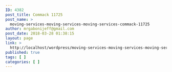 ```yaml
---
ID: 4382
post_title: Commack 11725
post_name: >
  moving-services-moving-services-moving-services-commack-11725
author: mrgabonijeff@gmail.com
post_date: 2018-03-28 01:38:15
layout: page
link: >
  http://localhost/wordpress/moving-services-moving-services-moving-services-commack-11725/
published: true
tags: [ ]
categories: [ ]
---
```

